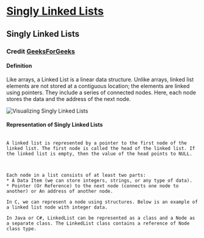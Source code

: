 
# [Singly Linked Lists](./main.c)

## Singly Linked Lists

### Credit [GeeksForGeeks](https://www.geeksforgeeks.org/what-is-linked-list/)

#### Definition

Like arrays, a Linked List is a linear data structure. Unlike arrays, linked list elements are not stored at a contiguous location; the elements are linked using pointers. They include a series of connected nodes. Here, each node stores the data and the address of the next node.

<img  src="https://media.geeksforgeeks.org/wp-content/uploads/20220816144425/LLdrawio.png"  alt="Visualizing Singly Linked Lists" />

#### Representation of Singly Linked Lists

```

A linked list is represented by a pointer to the first node of the linked list. The first node is called the head of the linked list. If the linked list is empty, then the value of the head points to NULL.

  

Each node in a list consists of at least two parts:
* A Data Item (we can store integers, strings, or any type of data).
* Pointer (Or Reference) to the next node (connects one node to another) or An address of another node.

In C, we can represent a node using structures. Below is an example of a linked list node with integer data.

In Java or C#, LinkedList can be represented as a class and a Node as a separate class. The LinkedList class contains a reference of Node class type.

```
